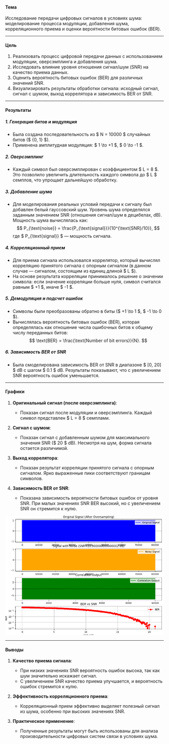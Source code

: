 #### **Тема**
Исследование передачи цифровых сигналов в условиях шума: моделирование процесса модуляции, добавления шума, корреляционного приема и оценки вероятности битовых ошибок (BER).

---

#### **Цель**
1. Реализовать процесс цифровой передачи данных с использованием модуляции, оверсэмплинга и добавления шума.
2. Исследовать влияние уровня отношения сигнал/шум (SNR) на качество приема данных.
3. Оценить вероятность битовых ошибок (BER) для различных значений SNR.
4. Визуализировать результаты обработки сигнала: исходный сигнал, сигнал с шумом, выход коррелятора и зависимость BER от SNR.

---

#### **Результаты**

##### **1. Генерация битов и модуляция**
- Была создана последовательность из $ N = 10000 $ случайных битов ($ \{0, 1\} $).
- Применена амплитудная модуляция: $ 1 \to +1 $, $ 0 \to -1 $.

##### **2. Оверсэмплинг**
- Каждый символ был оверсэмплирован с коэффициентом $ L = 8 $. Это позволило увеличить длительность каждого символа до $ L $ семплов, что упрощает дальнейшую обработку.

##### **3. Добавление шума**
- Для моделирования реальных условий передачи к сигналу был добавлен белый гауссовский шум. Уровень шума определялся заданным значением SNR (отношения сигнал/шум в децибелах, dB). Мощность шума вычислялась как:
  $$
  P_{\text{noise}} = \frac{P_{\text{signal}}}{10^{\text{SNR}/10}},
  $$
  где $ P_{\text{signal}} $ — мощность сигнала.

##### **4. Корреляционный прием**
- Для приема сигнала использовался коррелятор, который вычислял корреляцию принятого сигнала с опорным сигналом (в данном случае — сигналом, состоящим из единиц длиной $ L $).
- На основе результата корреляции принималось решение о значении символа: если значение корреляции больше нуля, символ считался равным $ +1 $, иначе $ -1 $.

##### **5. Демодуляция и подсчет ошибок**
- Символы были преобразованы обратно в биты ($ +1 \to 1 $, $ -1 \to 0 $).
- Вычислялась вероятность битовых ошибок (BER), которая определялась как отношение числа ошибочных битов к общему числу переданных битов:
  $$
  \text{BER} = \frac{\text{Number of bit errors}}{N}.
  $$

##### **6. Зависимость BER от SNR**
- Была смоделирована зависимость BER от SNR в диапазоне $ [0, 20] $ dB с шагом $ 0.1 $ dB. Результаты показывают, что с увеличением SNR вероятность ошибок уменьшается.

---

#### **Графики**

1. **Оригинальный сигнал (после оверсэмплинга)**:
   - Показан сигнал после модуляции и оверсэмплинга. Каждый символ представлен $ L = 8 $ семплами.

2. **Сигнал с шумом**:
   - Показан сигнал с добавленным шумом для максимального значения SNR ($ 20 $ dB). Несмотря на шум, форма сигнала остается различимой.

3. **Выход коррелятора**:
   - Показан результат корреляции принятого сигнала с опорным сигналом. Ярко выраженные пики соответствуют границам символов.

4. **Зависимость BER от SNR**:
   - Показана зависимость вероятности битовых ошибок от уровня SNR. При малых значениях SNR BER высокий, но с увеличением SNR он стремится к нулю.

![Графики](./img/Figure_1.png)

---

#### **Выводы**

1. **Качество приема сигнала**:
   - При низких значениях SNR вероятность ошибок высока, так как шум значительно искажает сигнал.
   - С увеличением SNR качество приема улучшается, и вероятность ошибок стремится к нулю.

2. **Эффективность корреляционного приема**:
   - Корреляционный прием эффективно выделяет полезный сигнал из шума, особенно при высоких значениях SNR.

3. **Практическое применение**:
   - Полученные результаты могут быть использованы для анализа производительности цифровых систем связи в условиях шума.


